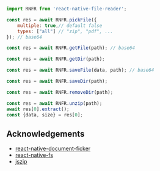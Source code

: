 ```js
import RNFR from 'react-native-file-reader';
```

```js
const res = await RNFR.pickFile({
    multiple: true,// default false
    types: ["all"] // "zip", "pdf", ...
}); // base64
```

```js
const res = await RNFR.getFile(path); // base64
```

```js
const res = await RNFR.getDir(path);
```

```js
const res = await RNFR.saveFile(data, path); // base64
```

```js
const res = await RNFR.saveDir(path);
```

```js
const res = await RNFR.removeDir(path);
```

```js
const res = await RNFR.unzip(path);
await res[0].extract();
const {data, size} = res[0];
```

## Acknowledgements
- [react-native-document-ficker](https://www.npmjs.com/package/react-native-document-picker)
- [react-native-fs](https://www.npmjs.com/package/react-native-fs)
- [jszip](https://www.npmjs.com/package/jszip)